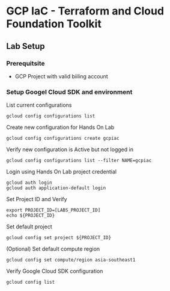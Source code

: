 
# GCP IaC - Terraform and Cloud Foundation Toolkit

## **Lab Setup**

### **Prerequitsite**
* GCP Project with valid biiling account

### **Setup Googel Cloud SDK and environment**

List current configurations

```
gcloud config configurations list
```

Create new configuration for Hands On Lab

```
gcloud config configurations create gcpiac
```

Verify new configuration is Active but not logged in

```
gcloud config configurations list --filter NAME=gcpiac
```

Login using Hands On Lab project credential

```
gcloud auth login
gcloud auth application-default login
```

Set Project ID and Verify

```
export PROJECT_ID=[LABS_PROJECT_ID]
echo ${PROJECT_ID}
```

Set default project

```
gcloud config set project ${PROJECT_ID}
```

(Optional) Set default compute region

```
gcloud config set compute/region asia-southeast1
```

Verify Google Cloud SDK configuration

```
gcloud config list
```
